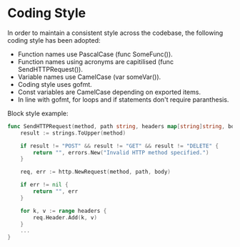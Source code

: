 Coding Style
===============

In order to maintain a consistent style across the codebase, the following coding style has been adopted:

- Function names use PascalCase (func SomeFunc()).
- Function names using acronyms are capitilised (func SendHTTPRequest()).
- Variable names use CamelCase (var someVar()).
- Coding style uses gofmt.
- Const variables are CamelCase depending on exported items.
- In line with gofmt, for loops and if statements don't require paranthesis.

Block style example:
```go
func SendHTTPRequest(method, path string, headers map[string]string, body io.Reader) (string, error) {
	result := strings.ToUpper(method)

	if result != "POST" && result != "GET" && result != "DELETE" {
		return "", errors.New("Invalid HTTP method specified.")
	}

	req, err := http.NewRequest(method, path, body)

	if err != nil {
		return "", err
	}

	for k, v := range headers {
		req.Header.Add(k, v)
	}
 	...
}
```
